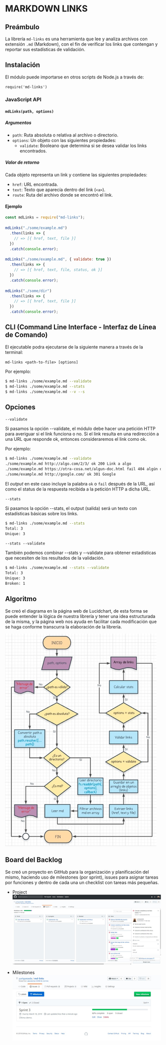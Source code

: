 # MARKDOWN LINKS
## Preámbulo

La librería `md-links` es una herramienta que lee y analiza archivos con extensión `.md` (Markdown), con el fin de verificar los links que contengan y reportar sus estadísticas de validación.

## Instalación

El módulo puede importarse en otros scripts de Node.js a través de:

`require('md-links')`
### JavaScript API

#### `mdLinks(path, options)`

##### Argumentos

- `path`: Ruta absoluta o relativa al archivo o directorio. 
- `options`: Un objeto con las siguientes propiedades:
  * `validate`: Booleano que determina si se desea validar los links
    encontrados.

##### Valor de retorno

Cada objeto representa un link y contiene
las siguientes propiedades:

- `href`: URL encontrada.
- `text`: Texto que aparecía dentro del link (`<a>`).
- `route`: Ruta del archivo donde se encontró el link.

#### Ejemplo

```js
const mdLinks = require("md-links");

mdLinks("./some/example.md")
  .then(links => {
    // => [{ href, text, file }]
  })
  .catch(console.error);

mdLinks("./some/example.md", { validate: true })
  .then(links => {
    // => [{ href, text, file, status, ok }]
  })
  .catch(console.error);

mdLinks("./some/dir")
  .then(links => {
    // => [{ href, text, file }]
  })
  .catch(console.error);
```

## CLI (Command Line Interface - Interfaz de Línea de Comando)
El ejecutable podra ejecutarse de la siguiente manera a través de la terminal:

`md-links <path-to-file> [options]`

Por ejemplo:

```sh
$ md-links ./some/example.md --validate
$ md-links ./some/example.md --stats
$ md-links ./some/example.md --v --s
```

## Opciones
`--validate`

Si pasamos la opción --validate, el módulo debe hacer una petición HTTP para averiguar si el link funciona o no. Si el link resulta en una redirección a una URL que responde ok, entonces consideraremos el link como ok.

Por ejemplo:

```sh
$ md-links ./some/example.md --validate
./some/example.md http://algo.com/2/3/ ok 200 Link a algo
./some/example.md https://otra-cosa.net/algun-doc.html fail 404 algún doc
./some/example.md http://google.com/ ok 301 Google
```

El _output_ en este caso incluye la palabra `ok` o `fail` después de
la URL, así como el status de la respuesta recibida a la petición HTTP a dicha
URL.

`--stats`

Si pasamos la opción --stats, el output (salida) será un texto con estadísticas básicas sobre los links.

```sh
$ md-links ./some/example.md --stats
Total: 3
Unique: 3
```


`--stats --validate` 

También podemos combinar --stats y --validate para obtener estadísticas que necesiten de los resultados de la validación.

```sh
$ md-links ./some/example.md --stats --validate
Total: 3
Unique: 3
Broken: 1
```

## Algoritmo

Se creó el diagrama en la página web de Lucidchart, de esta forma se puede entender la lógica de nuestra librería y tener una idea estructurada de la misma, y la página web nos ayuda en facilitar cada modificación que se haga conforme transcurra la elaboración de la librería.

![flujograma](img/flujograma.jpg)

## Board del Backlog

Se creó un proyecto en GitHub para la organización y planificación del mismo, haciendo uso de milestones (por sprint), issues para asignar tareas por funciones y dentro de cada una un checklist con tareas más pequeñas.

- Project
![project](img/project.jpg)

- Milestones
![milestone](img/milestone.jpg)